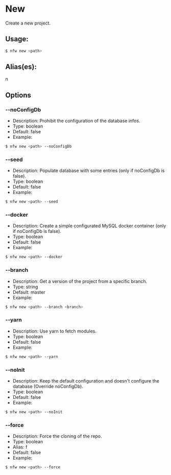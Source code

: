 # New
Create a new project.
## Usage:
```sh
$ nfw new <path>
```
## Alias(es):
n
## Options
### --noConfigDb
- Description: Prohibit the configuration of the database infos.
- Type: boolean
- Default: false
- Example:
```sh
$ nfw new <path> --noConfigDb 
```
### --seed
- Description: Populate database with some entries (only if noConfigDb is false).
- Type: boolean
- Default: false
- Example:
```sh
$ nfw new <path> --seed 
```
### --docker
- Description: Create a simple configurated MySQL docker container (only if noConfigDb is false).
- Type: boolean
- Default: false
- Example:
```sh
$ nfw new <path> --docker 
```
### --branch
- Description: Get a version of the project from a specific branch.
- Type: string
- Default: master
- Example:
```sh
$ nfw new <path> --branch <branch>
```
### --yarn
- Description: Use yarn to fetch modules.
- Type: boolean
- Default: false
- Example:
```sh
$ nfw new <path> --yarn 
```
### --noInit
- Description: Keep the default configuration and doesn't configure the database (Override noConfigDb).
- Type: boolean
- Default: false
- Example:
```sh
$ nfw new <path> --noInit 
```
### --force
- Description: Force the cloning of the repo.
- Type: boolean
- Alias: f
- Default: false
- Example:
```sh
$ nfw new <path> --force 
```